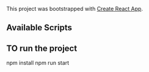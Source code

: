 This project was bootstrapped with [Create React App](https://github.com/facebook/create-react-app).

## Available Scripts
## TO run the project
npm install
npm run start